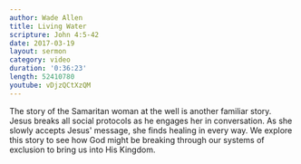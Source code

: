 ```yaml
---
author: Wade Allen
title: Living Water
scripture: John 4:5-42
date: 2017-03-19
layout: sermon
category: video
duration: '0:36:23' 
length: 52410780
youtube: vDjzQCtXzQM
---
```


The story of the Samaritan woman at the well is another familiar story. Jesus breaks all social protocols as he engages her in conversation. As she slowly accepts Jesus' message, she finds healing in every way. We explore this story to see how God might be breaking through our systems of exclusion to bring us into His Kingdom.

